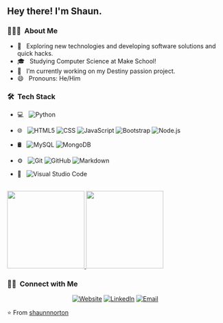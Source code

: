 <h2> Hey there! I'm Shaun.</h2>

<h3> 👨🏾‍💻 &nbsp;About Me </h3>

- 🤔 &nbsp; Exploring new technologies and developing software solutions and quick hacks.
- 🎓 &nbsp; Studying Computer Science at Make School!
- 🔭 &nbsp; I’m currently working on my Destiny passion project.
- 😄 &nbsp; Pronouns: He/Him

<h3> 🛠 &nbsp;Tech Stack</h3>

- 💻 &nbsp;
  ![Python](https://img.shields.io/badge/-Python-333333?style=flat&logo=python)

- 🌐 &nbsp;
  ![HTML5](https://img.shields.io/badge/-HTML5-333333?style=flat&logo=HTML5)
  ![CSS](https://img.shields.io/badge/-CSS-333333?style=flat&logo=CSS3&logoColor=1572B6)
  ![JavaScript](https://img.shields.io/badge/-JavaScript-333333?style=flat&logo=javascript)
  ![Bootstrap](https://img.shields.io/badge/-Bootstrap-333333?style=flat&logo=bootstrap&logoColor=563D7C)
  ![Node.js](https://img.shields.io/badge/-Node.js-333333?style=flat&logo=node.js)
- 🛢 &nbsp;
  ![MySQL](https://img.shields.io/badge/-MySQL-333333?style=flat&logo=mysql)
  ![MongoDB](https://img.shields.io/badge/-MongoDB-333333?style=flat&logo=mongodb)
- ⚙️ &nbsp;
  ![Git](https://img.shields.io/badge/-Git-333333?style=flat&logo=git)
  ![GitHub](https://img.shields.io/badge/-GitHub-333333?style=flat&logo=github)
  ![Markdown](https://img.shields.io/badge/-Markdown-333333?style=flat&logo=markdown)
- 🔧 &nbsp;
  ![Visual Studio Code](https://img.shields.io/badge/-Visual%20Studio%20Code-333333?style=flat&logo=visual-studio-code&logoColor=007ACC)
 

<br/>

<a href="https://github.com/shaunnnorton">
  <img height="180em" src="https://github-readme-stats.vercel.app/api?username=shaunnnorton&theme=buefy&show_icons=true" />
  <img height="180em" src="https://github-readme-stats.vercel.app/api/top-langs/?username=shaunnnorton&theme=buefy&layout=compact" />
</a>

<br/>

<h3> 🤝🏻 &nbsp;Connect with Me </h3>

<p align="center">
<a href="https://www.snorton.dev/"><img alt="Website" src="https://img.shields.io/badge/Website-www.snorton.dev-blue?style=flat-square&logo=google-chrome"></a>
<a href="https://www.linkedin.com/in/shaun-norton-2731b8162/"><img alt="LinkedIn" src="https://img.shields.io/badge/LinkedIn-Shaun%20Norton-blue?style=flat-square&logo=linkedin"></a>
<a href="mailto:shaunnorton87@gmail.com"><img alt="Email" src="https://img.shields.io/badge/Email-shaunnorton@snorton.dev-blue?style=flat-square&logo=gmail"></a>
</p>

⭐️ From [shaunnnorton](https://github.com/shaunnnorton)
